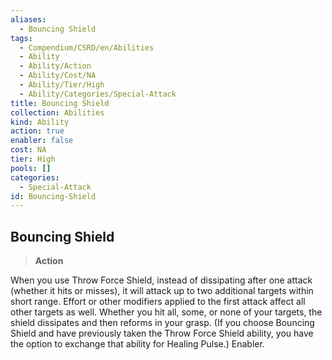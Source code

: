 ```yaml
---
aliases:
  - Bouncing Shield
tags:
  - Compendium/CSRD/en/Abilities
  - Ability
  - Ability/Action
  - Ability/Cost/NA
  - Ability/Tier/High
  - Ability/Categories/Special-Attack
title: Bouncing Shield
collection: Abilities
kind: Ability
action: true
enabler: false
cost: NA
tier: High
pools: []
categories:
  - Special-Attack
id: Bouncing-Shield
---
```

## Bouncing Shield    
>**Action**  
    
When you use Throw Force Shield, instead of dissipating after one attack (whether it hits or misses), it will attack up to two additional targets within short range. Effort or other modifiers applied to the first attack affect all other targets as well. Whether you hit all, some, or none of your targets, the shield dissipates and then reforms in your grasp. (If you choose Bouncing Shield and have previously taken the Throw Force Shield ability, you have the option to exchange that ability for Healing Pulse.) Enabler.
